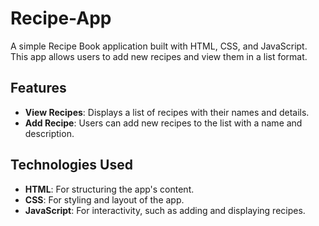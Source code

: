 # Recipe-App
A simple Recipe Book application built with HTML, CSS, and JavaScript. This app allows users to add new recipes and view them in a list format.

## Features
- **View Recipes**: Displays a list of recipes with their names and details.
- **Add Recipe**: Users can add new recipes to the list with a name and description.

## Technologies Used
- **HTML**: For structuring the app's content.
- **CSS**: For styling and layout of the app.
- **JavaScript**: For interactivity, such as adding and displaying recipes.
